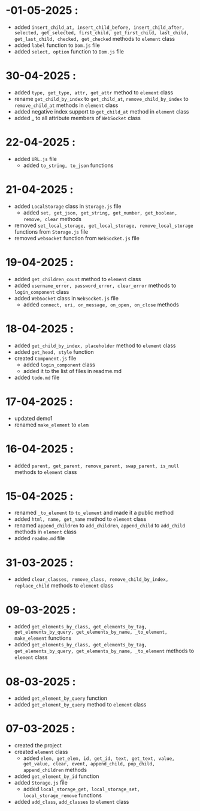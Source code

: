 # -01-05-2025 :
- added `insert_child_at, insert_child_before, insert_child_after, selected, get_selected, first_child, get_first_child, last_child, get_last_child, checked, get_checked` methods to `element` class
- added `label` function to `Dom.js` file
- added `select, option` function to `Dom.js` file

# 30-04-2025 :
- added `type, get_type, attr, get_attr` method to `element` class
- rename `get_child_by_index` to `get_child_at`, `remove_child_by_index` to `remove_child_at` methods in `element` class
- added negative index support to `get_child_at` method in `element` class
- added _ to all attribute members of `WebSocket` class

# 22-04-2025 :
- added `URL.js` file
	- added `to_string, to_json` functions

# 21-04-2025 :
- added `LocalStorage` class in `Storage.js` file
	- added `set, get_json, get_string, get_number, get_boolean, remove, clear` methods
- removed `set_local_storage, get_local_storage, remove_local_storage` functions from `Storage.js` file
- removed `websocket` function from `WebSocket.js` file

# 19-04-2025 :
- added `get_children_count` method to `element` class
- added `username_error, password_error, clear_error` methods to `login_component` class
- added `WebSocket` class in `WebSocket.js` file
	- added `connect, uri, on_message, on_open, on_close` methods

# 18-04-2025 :
- added `get_child_by_index, placeholder` method to `element` class
- added `get_head, style` function
- created `Component.js` file
	- added `login_component` class
	- added it to the list of files in readme.md
- added `todo.md` file


# 17-04-2025 :
- updated demo1 
- renamed `make_element` to `elem` 

# 16-04-2025 :
- added `parent, get_parent, remove_parent, swap_parent, is_null` methods to `element` class

# 15-04-2025 :
- renamed `_to_element` to `to_element` and made it a public method
- added `html, name, get_name` method to `element` class
- renamed `append_children` to `add_children`, `append_child` to `add_child` methods in `element` class
- added `readme.md` file


# 31-03-2025 :
- added `clear_classes, remove_class, remove_child_by_index, replace_child` methods to `element` class

# 09-03-2025 :
- added `get_elements_by_class, get_elements_by_tag, get_elements_by_query, get_elements_by_name, _to_element, make_element` functions
- added `get_elements_by_class, get_elements_by_tag, get_elements_by_query, get_elements_by_name, _to_element` methods to `element` class

# 08-03-2025 :
- added `get_element_by_query` function
- added `get_element_by_query` method to `element` class

# 07-03-2025 :
- created the project
- created `element` class 
	- added `elem, get_elem, id, get_id, text, get_text, value, get_value, clear, event, append_child, pop_child, append_children` methods
- added `get_element_by_id` function
- added `Storage.js` file
	- added `local_storage_get, local_storage_set, local_storage_remove` functions
- added `add_class`, `add_classes` to `element` class